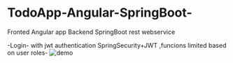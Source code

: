 # TodoApp-Angular-SpringBoot-
Fronted Angular app
Backend SpringBoot rest webservice

-Login- with jwt authentication SpringSecurity+JWT ,funcions limited based on user roles-
![demo](todo-app-demo.gif)

